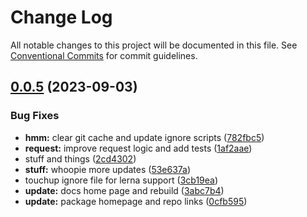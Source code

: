 # Change Log

All notable changes to this project will be documented in this file.
See [Conventional Commits](https://conventionalcommits.org) for commit guidelines.

## [0.0.5](https://github.com/CordXApp/node-sdk/compare/v0.0.4...v0.0.5) (2023-09-03)

### Bug Fixes

-   **hmm:** clear git cache and update ignore scripts ([782fbc5](https://github.com/CordXApp/node-sdk/commit/782fbc5c7d07bf984da7db914bd66fe7cecf332d))
-   **request:** improve request logic and add tests ([1af2aae](https://github.com/CordXApp/node-sdk/commit/1af2aae3c8a38b0483612234af6ed66d23d6b570))
-   stuff and things ([2cd4302](https://github.com/CordXApp/node-sdk/commit/2cd4302f158c16a86009ecb6eb72f98eb61aceaf))
-   **stuff:** whoopie more updates ([53e637a](https://github.com/CordXApp/node-sdk/commit/53e637ae4eaffc73db008d89742bd6bacb6be313))
-   touchup ignore file for lerna support ([3cb19ea](https://github.com/CordXApp/node-sdk/commit/3cb19ea50756c6241c429d6372d49ca7099d2ec8))
-   **update:** docs home page and rebuild ([3abc7b4](https://github.com/CordXApp/node-sdk/commit/3abc7b4179591ac17bbc412ef66c3303f56c167d))
-   **update:** package homepage and repo links ([0cfb595](https://github.com/CordXApp/node-sdk/commit/0cfb59539462930db7658baab8c0b0585891c618))
